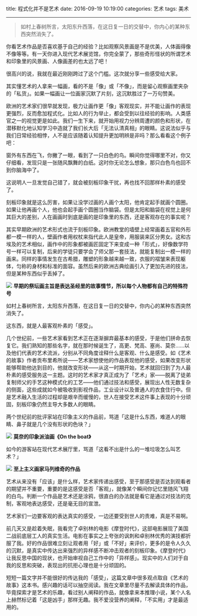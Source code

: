 title: 程式化并不是艺术
date: 2016-09-19 10:19:00
categories: 艺术
tags: 美术

---

> 如村上春树所言，太阳东升西落，在这日复一日的交替中，你内心的某种东西突然消失了。

<!-- more -->

你看艺术作品是否喜欢基于自己的经验？比如观察风景画是不是优美，人体画得像不像等等。有一天你进入现代艺术展览馆，你完全蒙了，那些奇形怪状的所谓艺术和印象里的风景画、人像画差的也太远了吧！

很高兴的说，我就在最近刚刚跨过了这个门槛。这次就分享一些感受给大家。

其实懂艺术的人拿来一幅画，看的不是「像」或「不像」，而是留心观察画里夹杂的「私货」。如果一幅画让一位画家沉默了片刻，这沉默胜过了一万句赞美。

欧洲的艺术家们很早就发现，极力让画作更「像」客观现实，并不能让画作的表现更强烈，反而愈加程式化。比如人的行为举止，都会受到以往经验的影响。人类感官之一的视觉更是如此。我们一生下来，就开始用视力分辨周遭的颜色和形状，在潜移默化地认知学习中造就了我们长大后「无法认清真相」的眼睛。这说法似乎与我们日常经验相悖，人不是应该随着认知提升更加明辨是非吗？那么看看这个例子吧：

窗外有东西在飞，你撇了一眼，看到了一只白色的鸟。瞬间你觉得哪里不对，你又仔细看，发现只是一张随风飘舞的白纸。这时你无论怎么想象，那只白色鸟也回不到你脑海中了。

这说明人一旦发觉自己错了，就会被刻板印象干扰，再也找不回那样朴素的感受了。

刻板印象就是这么厉害，如果让没学过画的人画个太阳，他肯定起手就画个圆圈。如果让他再画个人，他也会起手画个圆圈当作脑袋。但是太阳和脑袋在视觉上是何其巨大的差别，人在画画时到底是画的是印象里的东西，还是客观存在的事实呢？

其实早期欧洲的艺术形式也流于刻板印象。欧洲教堂的墙壁上经常画着五官和外形都一模一样的人，壁画作者用权杖来指代此人是皇帝，用服装来区分男女。这和古埃及的艺术相似，画作中的形象都被画匠固定下来变成一种「形式」，好像数学符号一样可以复制，后来的学徒只要学会了师父那一套技法，就能复制出一模一样的画来。同样的事情发生在古希腊，雕塑的形象越来越一致，衣服的褶皱来表现躯体，匀称的身材和标准的面容。虽然后来的欧洲古典绘画引入了更加先进的技法，但是某种东西似乎丢掉了。

![](http://ww4.sinaimg.cn/large/4a41845fjw1f7yt8q7q8zj20j608gmz1.jpg)
**早期的祭坛画主旨是表达圣经里的故事情节，所以每个人物都有自己的特殊符号**

如村上春树所言，太阳东升西落，在这日复一日的交替中，你内心的某种东西突然消失了。

这东西，就是人最客观朴素的「感受」。

几个世纪前，一些艺术家看到艺术正在逐渐摒弃最基本的感受，于是他们拼命去恢复它。我们熟知的那些名字，就在那时候诞生了，高更、梵高、塞尚、莫奈……以及他们代表的艺术流派，分别从不同角度诠释什么是客观、什么是感受。如《艺术的故事》作者贡布里希所说——艺术家想使他的作品表现他的感受，如果改变形状能够帮助他达到目的，他就改变形状——从这一时期开始，艺术就回归到了为人最朴素的感受服务这一主题。这时的艺术家才真正成为了「艺术」家——脱离了徒弟复制师父的手艺这种模式化的工艺——他们通过技法和感受，展现出人性无数复杂的侧面，这些成就如今被吸收到影视作品，工业设计以及普通人的衣食住行中。但是艺术融入生活的过程却是艰辛而缓慢的，世人在接受艺术这件事上表现的十分顽固，刻板印象仍然主导大多数人的眼睛。

两个世纪前的批评家站在印象主义的作品前，骂道「这是什么东西，难道人的眼睛、鼻子就是几个没有形状的色块？」

![](http://ww1.sinaimg.cn/large/4a41845fjw1f7yt5tb24oj20je0laq6u.jpg)
**莫奈的印象派油画《On the boat》**

如今的游客站在现代艺术展厅里，骂道「这看不出是什么的一堆垃圾怎么叫艺术？」

![](http://ww2.sinaimg.cn/large/4a41845fjw1f7yt829rn5j20go0godhm.jpg)
**至上主义画家马列维奇的作品**

艺术从来没有「应该」是什么样，艺术家传递出感受，至于那感受是否达到观看者的期望并不重要，重要的是这感受是否「客观」，就像某个瞬间你记忆里随风飞翔的白鸟。判断一个作品是艺术还是涂鸦，很直白的办法就是看它是通过对技法的克制，客观地表达感受，还是毫无目的宣泄。

艺术家们一边要客观的表达真实的感受，一边还要受到世人的责难，真是不易啊。

前几天又是趁着失眠，我看完了卓别林的电影《摩登时代》，这部电影展现了美国二战前底层工人的真实生活。电影在事实之上夸张的讽刺和卓别林优秀的演技都折服了我。好的作品很难立刻让观者用「好」或「不好」来评价，更多的是令人久久的沉默，是真实中传达出来强烈的异样感不断冲击观者的刻板印象。《摩登时代》让我反思中国的现状，也开始审视自己工作中的「异样感」。现实中的人们对于自我的反思和突破，表现出的抗拒心理也是十分顽固的。

短短一篇文字并不能很好的传达我的「感受」，这篇文章中很多观点取自《艺术的故事》这本书。感兴趣的话可以抽空阅读。我在文章里尽量不去解读具体的作品，毕竟探索才是艺术的乐趣，看过别人阐释的作品，就像拿来本推理小说，某个人名上赫然标记着「这是凶手」那样无趣。我不爱没营养的阐释，「不实用」才是最适用的。

